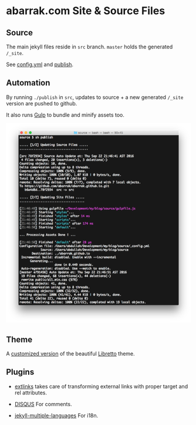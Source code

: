 # abarrak.com Site & Source Files

## Source
The main jekyll files reside in `src` branch. `master` holds the generated `/_site`.

See [config.yml](https://github.com/abarrak/abarrak.github.io/blob/src/_config.yml)
and [publish](https://github.com/abarrak/abarrak.github.io/blob/src/publish).

## Automation
By running `./publish` in `src`, updates to source + a new generated `/_site` version are pushed to github.

It also runs [Gulp](https://github.com/abarrak/abarrak.github.io/blob/src/gulpfile.js) to bundle and minify assets too.

![Auto](https://github.com/abarrak/abarrak.github.io/blob/master/public/images/automation.png)

## Theme
A [customized version](https://github.com/abarrak/abarrak.github.io/blob/src/_sass/_custom.scss) of the beautiful [Libretto](https://github.com/ferrolho/jekyll-theme-libretto) theme.

## Plugins
* [extlinks](https://github.com/abarrak/abarrak.github.io/blob/src/_plugins/extlinks.rb) takes care of transforming external links with proper target and rel attributes.

* [DISQUS](https://help.disqus.com/customer/portal/articles/472138-jekyll-installation-instructions) For comments.

* [jekyll-multiple-languages](https://github.com/Anthony-Gaudino/jekyll-multiple-languages-plugin) For i18n.
